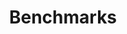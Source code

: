 ---
title: Benchmarks
weight: 7
description: The first comparative benchmark and benchmarking framework for vector search engines and vector databases.
keywords:
  - vector databases comparative benchmark
  - ANN Benchmark
  - Qdrant vs Milvus
  - Qdrant vs Weaviate
  - Qdrant vs Redis
  - Qdrant vs ElasticSearch
  - benchmark
  - performance
  - latency
  - RPS
  - comparison
  - vector search
  - embedding
preview_image: /benchmarks/benchmark-1.png
seo_schema: { "@context": "https://schema.org", "@type": "Article", "headline": "Vector Search Comparative Benchmarks", "image": [ "https://qdrant.tech/benchmarks/benchmark-1.png" ], "abstract": "The first comparative benchmark and benchmarking framework for vector search engines", "datePublished": "2022-08-23", "dateModified": "2022-08-23", "author": [{ "@type": "Organization", "name": "Qdrant", "url": "https://qdrant.tech" }] }
 
---